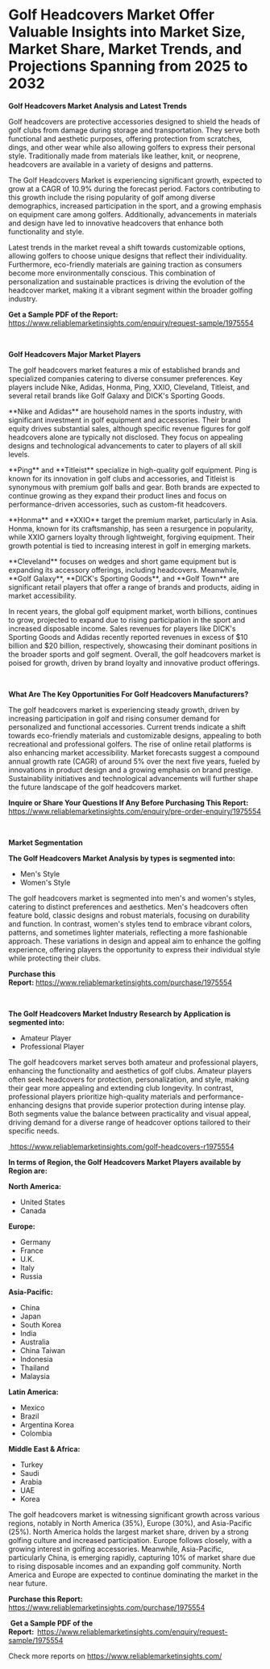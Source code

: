 <p><h1>Golf Headcovers Market Offer Valuable Insights into Market Size, Market Share, Market Trends, and Projections Spanning from 2025 to 2032</h1></p><p><strong>Golf Headcovers Market Analysis and Latest Trends</strong></p>
<p><p>Golf headcovers are protective accessories designed to shield the heads of golf clubs from damage during storage and transportation. They serve both functional and aesthetic purposes, offering protection from scratches, dings, and other wear while also allowing golfers to express their personal style. Traditionally made from materials like leather, knit, or neoprene, headcovers are available in a variety of designs and patterns.</p><p>The Golf Headcovers Market is experiencing significant growth, expected to grow at a CAGR of 10.9% during the forecast period. Factors contributing to this growth include the rising popularity of golf among diverse demographics, increased participation in the sport, and a growing emphasis on equipment care among golfers. Additionally, advancements in materials and design have led to innovative headcovers that enhance both functionality and style.</p><p>Latest trends in the market reveal a shift towards customizable options, allowing golfers to choose unique designs that reflect their individuality. Furthermore, eco-friendly materials are gaining traction as consumers become more environmentally conscious. This combination of personalization and sustainable practices is driving the evolution of the headcover market, making it a vibrant segment within the broader golfing industry.</p></p>
<p><strong>Get a Sample PDF of the Report:&nbsp;</strong> <a href="https://www.reliablemarketinsights.com/enquiry/request-sample/1975554?utm_campaign=2100&utm_medium=2&utm_source=Github&utm_content=ia&utm_term=08022025&utm_id=golf-headcovers">https://www.reliablemarketinsights.com/enquiry/request-sample/1975554</a></p>
<p>&nbsp;</p>
<p><strong>Golf Headcovers Major Market Players</strong></p>
<p><p>The golf headcovers market features a mix of established brands and specialized companies catering to diverse consumer preferences. Key players include Nike, Adidas, Honma, Ping, XXIO, Cleveland, Titleist, and several retail brands like Golf Galaxy and DICK's Sporting Goods.</p><p>**Nike and Adidas** are household names in the sports industry, with significant investment in golf equipment and accessories. Their brand equity drives substantial sales, although specific revenue figures for golf headcovers alone are typically not disclosed. They focus on appealing designs and technological advancements to cater to players of all skill levels.</p><p>**Ping** and **Titleist** specialize in high-quality golf equipment. Ping is known for its innovation in golf clubs and accessories, and Titleist is synonymous with premium golf balls and gear. Both brands are expected to continue growing as they expand their product lines and focus on performance-driven accessories, such as custom-fit headcovers.</p><p>**Honma** and **XXIO** target the premium market, particularly in Asia. Honma, known for its craftsmanship, has seen a resurgence in popularity, while XXIO garners loyalty through lightweight, forgiving equipment. Their growth potential is tied to increasing interest in golf in emerging markets.</p><p>**Cleveland** focuses on wedges and short game equipment but is expanding its accessory offerings, including headcovers. Meanwhile, **Golf Galaxy**, **DICK's Sporting Goods**, and **Golf Town** are significant retail players that offer a range of brands and products, aiding in market accessibility.</p><p>In recent years, the global golf equipment market, worth billions, continues to grow, projected to expand due to rising participation in the sport and increased disposable income. Sales revenues for players like DICK's Sporting Goods and Adidas recently reported revenues in excess of $10 billion and $20 billion, respectively, showcasing their dominant positions in the broader sports and golf segment. Overall, the golf headcovers market is poised for growth, driven by brand loyalty and innovative product offerings.</p></p>
<p>&nbsp;</p>
<p><strong>What Are The Key Opportunities For Golf Headcovers Manufacturers?</strong></p>
<p><p>The golf headcovers market is experiencing steady growth, driven by increasing participation in golf and rising consumer demand for personalized and functional accessories. Current trends indicate a shift towards eco-friendly materials and customizable designs, appealing to both recreational and professional golfers. The rise of online retail platforms is also enhancing market accessibility. Market forecasts suggest a compound annual growth rate (CAGR) of around 5% over the next five years, fueled by innovations in product design and a growing emphasis on brand prestige. Sustainability initiatives and technological advancements will further shape the future landscape of the golf headcovers market.</p></p>
<p><strong>Inquire or Share Your Questions If Any Before Purchasing This Report:</strong> <a href="https://www.reliablemarketinsights.com/enquiry/pre-order-enquiry/1975554?utm_campaign=2100&utm_medium=2&utm_source=Github&utm_content=ia&utm_term=08022025&utm_id=golf-headcovers">https://www.reliablemarketinsights.com/enquiry/pre-order-enquiry/1975554</a></p>
<p>&nbsp;</p>
<p><strong>Market Segmentation</strong></p>
<p><strong>The Golf Headcovers Market Analysis by types is segmented into:</strong></p>
<p><ul><li>Men's Style</li><li>Women's Style</li></ul></p>
<p><p>The golf headcovers market is segmented into men's and women's styles, catering to distinct preferences and aesthetics. Men's headcovers often feature bold, classic designs and robust materials, focusing on durability and function. In contrast, women's styles tend to embrace vibrant colors, patterns, and sometimes lighter materials, reflecting a more fashionable approach. These variations in design and appeal aim to enhance the golfing experience, offering players the opportunity to express their individual style while protecting their clubs.</p></p>
<p><strong>Purchase this Report:&nbsp;</strong><a href="https://www.reliablemarketinsights.com/purchase/1975554?utm_campaign=2100&utm_medium=2&utm_source=Github&utm_content=ia&utm_term=08022025&utm_id=golf-headcovers">https://www.reliablemarketinsights.com/purchase/1975554</a></p>
<p>&nbsp;</p>
<p><strong>The Golf Headcovers Market Industry Research by Application is segmented into:</strong></p>
<p><ul><li>Amateur Player</li><li>Professional Player</li></ul></p>
<p><p>The golf headcovers market serves both amateur and professional players, enhancing the functionality and aesthetics of golf clubs. Amateur players often seek headcovers for protection, personalization, and style, making their gear more appealing and extending club longevity. In contrast, professional players prioritize high-quality materials and performance-enhancing designs that provide superior protection during intense play. Both segments value the balance between practicality and visual appeal, driving demand for a diverse range of headcover options tailored to their specific needs.</p></p>
<p><a href="https://www.reliablemarketinsights.com/golf-headcovers-r1975554?utm_campaign=2100&utm_medium=2&utm_source=Github&utm_content=ia&utm_term=08022025&utm_id=golf-headcovers">&nbsp;https://www.reliablemarketinsights.com/golf-headcovers-r1975554</a></p>
<p><strong>In terms of Region, the Golf Headcovers Market Players available by Region are:</strong></p>
<p>
    <p> <strong> North America: </strong>
        <ul>
            <li>United States</li>
            <li>Canada</li>
        </ul>
        </p> 
    <p> <strong> Europe: </strong>
        <ul>
            <li>Germany</li>
            <li>France</li>
            <li>U.K.</li>
            <li>Italy</li>
            <li>Russia</li>
        </ul>
        </p> 
    <p> <strong> Asia-Pacific: </strong>
        <ul>
            <li>China</li>
            <li>Japan</li>
            <li>South Korea</li>
            <li>India</li>
            <li>Australia</li>
            <li>China Taiwan</li>
            <li>Indonesia</li>
            <li>Thailand</li>
            <li>Malaysia</li>
        </ul>
        </p> 
    <p> <strong> Latin America: </strong>
        <ul>
            <li>Mexico</li>
            <li>Brazil</li>
            <li>Argentina Korea</li>
            <li>Colombia</li>
        </ul>
        </p> 
    <p> <strong> Middle East & Africa: </strong>
        <ul>
            <li>Turkey</li>
            <li>Saudi</li>
            <li>Arabia</li>
            <li>UAE</li>
            <li>Korea</li>
        </ul>
    </p>
    </p>
<p><p>The golf headcovers market is witnessing significant growth across various regions, notably in North America (35%), Europe (30%), and Asia-Pacific (25%). North America holds the largest market share, driven by a strong golfing culture and increased participation. Europe follows closely, with a growing interest in golfing accessories. Meanwhile, Asia-Pacific, particularly China, is emerging rapidly, capturing 10% of market share due to rising disposable incomes and an expanding golf community. North America and Europe are expected to continue dominating the market in the near future.</p></p>
<p><strong>Purchase this Report: </strong><a href="https://www.reliablemarketinsights.com/purchase/1975554?utm_campaign=2100&utm_medium=2&utm_source=Github&utm_content=ia&utm_term=08022025&utm_id=golf-headcovers">https://www.reliablemarketinsights.com/purchase/1975554</a></p>
<p>&nbsp;<strong>Get a Sample PDF of the Report:&nbsp;&nbsp;</strong><a href="https://www.reliablemarketinsights.com/enquiry/request-sample/1975554?utm_campaign=2100&utm_medium=2&utm_source=Github&utm_content=ia&utm_term=08022025&utm_id=golf-headcovers">https://www.reliablemarketinsights.com/enquiry/request-sample/1975554</a></p>
<p><strong></strong></p>
<p>Check more reports on <a href="https://www.reliablemarketinsights.com/?utm_campaign=2100&utm_medium=2&utm_source=Github&utm_content=ia&utm_term=08022025&utm_id=golf-headcovers">https://www.reliablemarketinsights.com/</a></p>